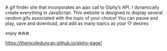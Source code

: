 A gif finder site that incorporates an ajax call to Giphy’s API. I dynamically create everything in JavaScript. This website is designed to display several random gifs associated with the topic of your choice! You can pause and play, save and download, and add as many topics as your ♡ desires

enjoy ⋒⋒⋒

https://thenicoleduncan.github.io/giphy-page/
